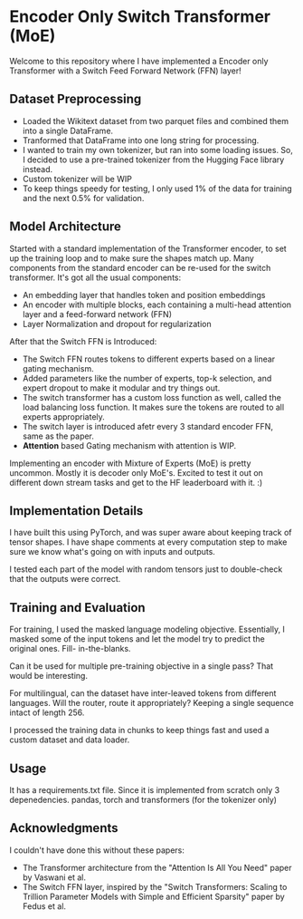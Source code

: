 # Encoder Only Switch Transformer (MoE)

Welcome to this repository where I have implemented a Encoder only Transformer with a Switch Feed Forward Network (FFN) layer!

## Dataset Preprocessing 

- Loaded the Wikitext dataset from two parquet files and combined them into a single DataFrame.
- Tranformed that DataFrame into one long string for processing.
- I wanted to train my own tokenizer, but ran into some loading issues. So, I decided to use a pre-trained tokenizer from the Hugging Face library instead. 
- Custom tokenizer will be WIP
- To keep things speedy for testing, I only used 1% of the data for training and the next 0.5% for validation.

## Model Architecture 

Started with a standard implementation of the Transformer encoder, to set up the training loop and to make sure the shapes match up.
Many components from the standard encoder can be re-used for the switch transformer.
It's got all the usual components:

- An embedding layer that handles token and position embeddings
- An encoder with multiple blocks, each containing a multi-head attention layer and a feed-forward network (FFN)
- Layer Normalization and dropout for regularization

After that the Switch FFN is Introduced:

- The Switch FFN routes tokens to different experts based on a linear gating mechanism.
- Added parameters like the number of experts, top-k selection, and expert dropout to make it modular and try things out.
- The switch transformer has a custom loss function as well, called the load balancing loss function. It makes sure the tokens are routed to all experts appropriately.
- The switch layer is introduced afetr every 3 standard encoder FFN, same as the paper.
- **Attention** based Gating mechanism with attention is WIP.

Implementing an encoder with Mixture of Experts (MoE) is pretty uncommon. Mostly it is decoder only MoE's. Excited to test it out on different down stream tasks and get to the HF leaderboard with it. :)

## Implementation Details 

I have built this using PyTorch, and was super aware about keeping track of tensor shapes. I have shape comments at every computation step to make sure we know what's going on with inputs and outputs.

I tested each part of the model with random tensors just to double-check that the outputs were correct.

## Training and Evaluation 

For training, I used the masked language modeling objective. Essentially, I masked some of the input tokens and let the model try to predict the original ones. Fill- in-the-blanks.

Can it be used for multiple pre-training objective in a single pass? That would be interesting.

For multilingual, can the dataset have inter-leaved tokens from different languages. Will the router, route it appropriately? Keeping a single sequence intact of length 256.

I processed the training data in chunks to keep things fast and used a custom dataset and data loader.

## Usage 

It has a requirements.txt file. Since it is implemented from scratch only 3 depenedencies. pandas, torch and transformers (for the tokenizer only)

## Acknowledgments 

I couldn't have done this without these papers:

- The Transformer architecture from the "Attention Is All You Need" paper by Vaswani et al.
- The Switch FFN layer, inspired by the "Switch Transformers: Scaling to Trillion Parameter Models with Simple and Efficient Sparsity" paper by Fedus et al.

